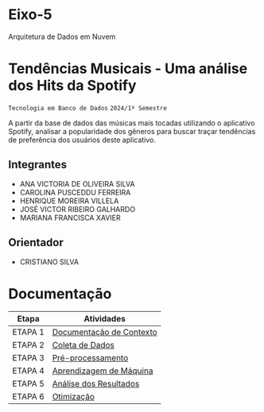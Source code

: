 # Eixo-5
Arquitetura de Dados em Nuvem

# Tendências Musicais - Uma análise dos Hits da Spotify
`Tecnologia em Banco de Dados`
`2024/1º Semestre`

A partir da base de dados das músicas mais tocadas utilizando o aplicativo Spotify, analisar a popularidade dos gêneros para buscar traçar tendências de preferência dos usuários deste aplicativo.

## Integrantes
* ANA VICTORIA DE OLIVEIRA SILVA
* CAROLINA PUSCEDDU FERREIRA
* HENRIQUE MOREIRA VILLELA
* JOSÉ VICTOR RIBEIRO GALHARDO
* MARIANA FRANCISCA XAVIER

## Orientador
* CRISTIANO SILVA

# Documentação

| Etapa         | Atividades |
|  :----:   | ----------- |
| ETAPA 1        |[Documentação de Contexto](projeto/inicio_do_projeto.md) |
| ETAPA 2        |[Coleta de Dados](projeto/coleta_dados.md) |
| ETAPA 3        |[Pré-processamento](projeto/pre_processamento.md) |
| ETAPA 4        |[Aprendizagem de Máquina](projeto/aprendizado_maquina_rev.md)|
| ETAPA 5        |[Análise dos Resultados](projeto/analise_resultados.md) |
| ETAPA 6        |[Otimização](projeto/Otimizacao.md) |
